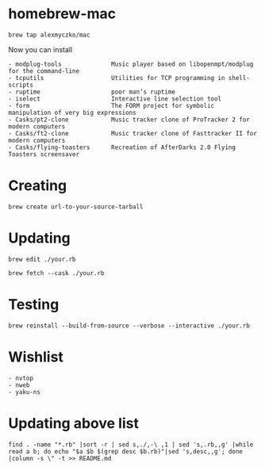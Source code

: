 # homebrew-mac

`brew tap alexmyczko/mac`

Now you can install
```
- modplug-tools              Music player based on libopenmpt/modplug for the command-line   
- tcputils                   Utilities for TCP programming in shell-scripts
- ruptime                    poor man’s ruptime
- iselect                    Interactive line selection tool                                     
- form                       The FORM project for symbolic manipulation of very big expressions  
- Casks/pt2-clone            Music tracker clone of ProTracker 2 for modern computers            
- Casks/ft2-clone            Music tracker clone of Fasttracker II for modern computers          
- Casks/flying-toasters      Recreation of AfterDarks 2.0 Flying Toasters screensaver            
```

# Creating

`brew create url-to-your-source-tarball`

# Updating

`brew edit ./your.rb`

`brew fetch --cask ./your.rb`

# Testing

`brew reinstall --build-from-source --verbose --interactive ./your.rb`

# Wishlist
```
- nvtop
- nweb
- yaku-ns
```

# Updating above list

`find . -name "*.rb" |sort -r | sed s,./,-\ ,1 | sed 's,.rb,,g' |while read a b; do echo "$a $b $(grep desc $b.rb)"|sed 's,desc,,g'; done |column -s \" -t >> README.md`
